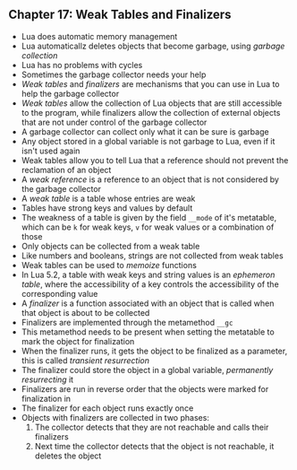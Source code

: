 Chapter 17: Weak Tables and Finalizers
--------------------------------------

- Lua does automatic memory management
- Lua automaticallz deletes objects that become garbage,
  using *garbage collection*
- Lua has no problems with cycles
- Sometimes the garbage collector needs your help
- *Weak tables* and *finalizers* are mechanisms that you
  can use in Lua to help the garbage collector
- *Weak tables* allow the collection of Lua objects
  that are still accessible to the program, while finalizers
  allow the collection of external objects that are not
  under control of the garbage collector
- A garbage collector can collect only what it can be
  sure is garbage
- Any object stored in a global variable is not garbage
  to Lua, even if it isn't used again
- Weak tables allow you to tell Lua that a reference should
  not prevent the reclamation of an object
- A *weak reference* is a reference to an object that is
  not considered by the garbage collector
- A *weak table* is a table whose entries are weak
- Tables have strong keys and values by default
- The weakness of a table is given by the field `__mode`
  of it's metatable, which can be `k` for weak keys,
  `v` for weak values or a combination of those
- Only objects can be collected from a weak table
- Like numbers and booleans, strings are not collected
  from weak tables
- Weak tables can be used to *memoize* functions
- In Lua 5.2, a table with weak keys and string values
  is an *ephemeron table*, where the accessibility of
  a key controls the accessibility of the corresponding
  value
- A *finalizer* is a function associated with an object
  that is called when that object is about to be collected
- Finalizers are implemented through the metamethod `__gc`
- This metamethod needs to be present when setting the
  metatable to mark the object for finalization
- When the finalizer runs, it gets the object to be
  finalized as a parameter, this is called *transient
  resurrection*
- The finalizer could store the object in a global 
  variable, *permanently resurrecting* it
- Finalizers are run in reverse order that the objects
  were marked for finalization in
- The finalizer for each object runs exactly once
- Objects with finalizers are collected in two phases:
    1. The collector detects that they are not reachable
       and calls their finalizers
    2. Next time the collector detects that the object
       is not reachable, it deletes the object

